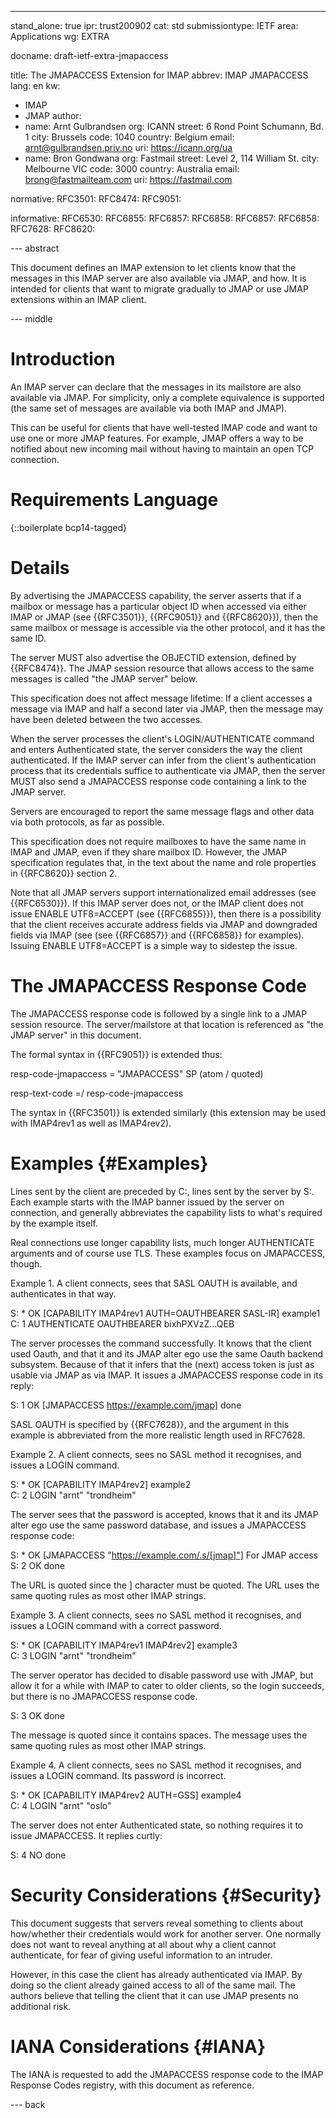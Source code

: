 ---
stand_alone: true
ipr: trust200902
cat: std
submissiontype: IETF
area: Applications
wg: EXTRA

docname: draft-ietf-extra-jmapaccess

title: The JMAPACCESS Extension for IMAP
abbrev: IMAP JMAPACCESS
lang: en
kw:
  - IMAP
  - JMAP
author:
- name: Arnt Gulbrandsen
  org: ICANN
  street: 6 Rond Point Schumann, Bd. 1
  city: Brussels
  code: 1040
  country: Belgium
  email: arnt@gulbrandsen.priv.no
  uri: https://icann.org/ua
- name: Bron Gondwana
  org: Fastmail
  street: Level 2, 114 William St.
  city: Melbourne VIC
  code: 3000
  country: Australia
  email: brong@fastmailteam.com
  uri: https://fastmail.com


normative:
  RFC3501:
  RFC8474:
  RFC9051:

informative:
  RFC6530:
  RFC6855:
  RFC6857:
  RFC6858:
  RFC6857:
  RFC6858:
  RFC7628:
  RFC8620:

--- abstract

This document defines an IMAP extension to let clients know that the
messages in this IMAP server are also available via JMAP, and how. It is
intended for clients that want to migrate gradually to JMAP or use
JMAP extensions within an IMAP client.

--- middle

# Introduction

An IMAP server can declare that the messages in its mailstore are also
available via JMAP. For simplicity, only a complete equivalence is
supported (the same set of messages are available via both IMAP and
JMAP).

This can be useful for clients that have well-tested IMAP code and want to
use one or more JMAP features. For example, JMAP offers a way to be
notified about new incoming mail without having to maintain an open TCP
connection.

# Requirements Language

{::boilerplate bcp14-tagged}

# Details

By advertising the JMAPACCESS capability, the server asserts that if a
mailbox or message has a particular object ID when accessed via either
IMAP or JMAP (see {{RFC3501}}, {{RFC9051}} and {{RFC8620}}), then the
same mailbox or message is accessible via the other protocol, and it
has the same ID.

The server MUST also advertise the OBJECTID extension, defined by
{{RFC8474}}. The JMAP session resource that allows access to the same
messages is called "the JMAP server" below.

This specification does not affect message lifetime: If a client
accesses a message via IMAP and half a second later via JMAP, then the
message may have been deleted between the two accesses.

When the server processes the client's LOGIN/AUTHENTICATE command and
enters Authenticated state, the server considers the way the client
authenticated. If the IMAP server can infer from the client's
authentication process that its credentials suffice to authenticate
via JMAP, then the server MUST also send a JMAPACCESS response code
containing a link to the JMAP server.

Servers are encouraged to report the same message flags and other data
via both protocols, as far as possible.

This specification does not require mailboxes to have the same name in
IMAP and JMAP, even if they share mailbox ID. However, the JMAP
specification regulates that, in the text about the name and role
properties in {{RFC8620}} section 2.

Note that all JMAP servers support internationalized email addresses
(see {{RFC6530}}).  If this IMAP server does not, or the IMAP client
does not issue ENABLE UTF8=ACCEPT (see {{RFC6855}}), then there is a
possibility that the client receives accurate address fields via JMAP
and downgraded fields via IMAP (see (see {{RFC6857}} and {{RFC6858}}
for examples). Issuing ENABLE UTF8=ACCEPT is a simple way to sidestep
the issue.

# The JMAPACCESS Response Code

The JMAPACCESS response code is followed by a single link to a JMAP
session resource. The server/mailstore at that location is referenced
as "the JMAP server" in this document.

The formal syntax in {{RFC9051}} is extended thus:

resp-code-jmapaccess = "JMAPACCESS" SP (atom / quoted)

resp-text-code =/ resp-code-jmapaccess

The syntax in {{RFC3501}} is extended similarly (this extension may be
used with IMAP4rev1 as well as IMAP4rev2).

# Examples {#Examples}

Lines sent by the client are preceded by C:, lines sent by the server
by S:. Each example starts with the IMAP banner issued by the server
on connection, and generally abbreviates the capability lists to
what's required by the example itself.

Real connections use longer capability lists, much longer AUTHENTICATE
arguments and of course use TLS. These examples focus on JMAPACCESS,
though.

Example 1. A client connects, sees that SASL OAUTH is available, and
authenticates in that way.

S: * OK [CAPABILITY IMAP4rev1 AUTH=OAUTHBEARER SASL-IR] example1<br>
C: 1 AUTHENTICATE OAUTHBEARER bixhPXVzZ...QEB

The server processes the command successfully. It knows that the
client used Oauth, and that it and its JMAP alter ego use the same
Oauth backend subsystem. Because of that it infers that the (next)
access token is just as usable via JMAP as via IMAP. It issues a
JMAPACCESS response code in its reply:

S: 1 OK [JMAPACCESS https://example.com/jmap] done

SASL OAUTH is specified by {{RFC7628}}, and the argument in this
example is abbreviated from the more realistic length used in RFC7628.

Example 2. A client connects, sees no SASL method it recognises, and
issues a LOGIN command.

S: * OK [CAPABILITY IMAP4rev2] example2<br>
C: 2 LOGIN "arnt" "trondheim"

The server sees that the password is accepted, knows that it and its
JMAP alter ego use the same password database, and issues a JMAPACCESS
response code:

S: * OK [JMAPACCESS "https://example.com/.s/[jmap]"] For JMAP access
S: 2 OK done

The URL is quoted since the ] character must be quoted. The URL uses
the same quoting rules as most other IMAP strings.

Example 3. A client connects, sees no SASL method it recognises, and
issues a LOGIN command with a correct password.

S: * OK [CAPABILITY IMAP4rev1 IMAP4rev2] example3<br>
C: 3 LOGIN "arnt" "trondheim"

The server operator has decided to disable password use with JMAP, but
allow it for a while with IMAP to cater to older clients, so the login
succeeds, but there is no JMAPACCESS response code.

S: 3 OK done

The message is quoted since it contains spaces. The message uses the
same quoting rules as most other IMAP strings.

Example 4. A client connects, sees no SASL method it recognises, and
issues a LOGIN command. Its password is incorrect.

S: * OK [CAPABILITY IMAP4rev2 AUTH=GSS] example4<br>
C: 4 LOGIN "arnt" "oslo"

The server does not enter Authenticated state, so nothing requires it
to issue JMAPACCESS. It replies curtly:

S: 4 NO done

# Security Considerations {#Security}

This document suggests that servers reveal something to clients about
how/whether their credentials would work for another server. One normally
does not want to reveal anything at all about why a client cannot
authenticate, for fear of giving useful information to an intruder.

However, in this case the client has already authenticated via IMAP. By
doing so the client already gained access to all of the same mail. The
authors believe that telling the client that it can use JMAP presents no
additional risk.

# IANA Considerations {#IANA}

The IANA is requested to add the JMAPACCESS response code to the IMAP
Response Codes registry, with this document as reference.

--- back

